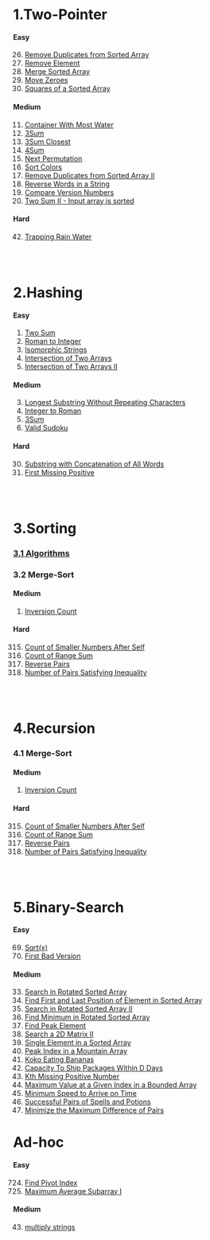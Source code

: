 # 1.Two-Pointer

#### Easy

26. [Remove Duplicates from Sorted Array](./1.two-Pointer/easy/26.%20Remove%20Duplicates%20from%20Sorted%20Array/)
27. [Remove Element](./1.two-Pointer/easy/27.%20Remove%20Element/)
28. [Merge Sorted Array](./1.two-Pointer/easy/88.%20Merge%20Sorted%20Array/)
29. [Move Zeroes](./1.two-Pointer/easy/283.%20Move%20Zeroes/)
30. [Squares of a Sorted Array](./1.two-Pointer/easy/977.%20Squares%20of%20a%20Sorted%20Array/)

#### Medium

11. [Container With Most Water](./1.two-Pointer/medium/11.%20Container%20With%20Most%20Water/)
12. [3Sum](./1.two-Pointer/medium/15.%203Sum/)
13. [3Sum Closest](./1.two-Pointer/medium/16.%203Sum%20Closest/)
14. [4Sum](./1.two-Pointer/medium/18.%204Sum/)
15. [Next Permutation](./1.two-Pointer/medium/31.%20Next%20Permutation/)
16. [Sort Colors](./1.two-Pointer/medium/75.%20Sort%20Colors/)
17. [Remove Duplicates from Sorted Array II](./1.two-Pointer/medium/80.%20Remove%20Duplicates%20from%20Sorted%20Array%20II/)
18. [Reverse Words in a String](./1.two-Pointer/medium/151.%20Reverse%20Words%20in%20a%20String/)
19. [Compare Version Numbers](./1.two-Pointer/medium/165.%20Compare%20Version%20Numbers/)
20. [Two Sum II - Input array is sorted](./1.two-Pointer/medium/167.%20Two%20Sum%20II%20-%20Input%20array%20is%20sorted/)

#### Hard

42. [Trapping Rain Water](./1.two-Pointer/hard/42.%20Trapping%20Rain%20Water/)

</br>    
</br>

# 2.Hashing

#### Easy

1. [Two Sum](./2.Hashing/easy/1.%20Two%20Sum/)
2. [Roman to Integer](./2.Hashing/easy/13.%20Roman%20to%20Integer/)
3. [Isomorphic Strings](./2.Hashing/easy/205.%20Isomorphic%20Strings/)
4. [Intersection of Two Arrays](./2.Hashing/easy/349.%20Intersection%20of%20Two%20Arrays/)
5. [Intersection of Two Arrays II](./2.Hashing/easy/350.%20Intersection%20of%20Two%20Arrays%20II/)

#### Medium

3. [Longest Substring Without Repeating Characters](./2.Hashing/medium/3.%20Longest%20Substring%20Without%20Repeating%20Characters/)
4. [Integer to Roman](./2.Hashing/medium/12.%20Integer%20to%20Roman/)
5. [3Sum](./2.Hashing/medium/15.%203Sum/)
6. [Valid Sudoku](./2.Hashing/medium/36.%20Valid%20Sudoku/)

#### Hard

30. [Substring with Concatenation of All Words](./2.Hashing/hard/30.%20Substring%20with%20Concatenation%20of%20All%20Words/)
31. [First Missing Positive](./2.Hashing/hard/41.%20First%20Missing%20Positive/)

</br>    
</br>

# 3.Sorting

### [3.1 Algorithms](./3.Sorting/Algorithms/)

### 3.2 Merge-Sort

#### Medium

1. [Inversion Count](./Recursion/Merge-Sort/medium/InversionCount)

#### Hard

315. [Count of Smaller Numbers After Self](./4.Recursion/Merge-Sort/hard/315.%20Count%20of%20Smaller%20Numbers%20After%20Self/)
316. [Count of Range Sum](./4.Recursion/Merge-Sort/hard/327.%20Count%20of%20Range%20Sum/)
317. [Reverse Pairs](./4.Recursion/Merge-Sort/hard/493.%20Reverse%20Pairs/)
318. [Number of Pairs Satisfying Inequality](./4.Recursion/Merge-Sort/hard/2426.%20Number%20of%20Pairs%20Satisfying%20Inequality/)

</br>    
</br>

# 4.Recursion

### 4.1 Merge-Sort

#### Medium

1. [Inversion Count](./Recursion/Merge-Sort/medium/InversionCount)

#### Hard

315. [Count of Smaller Numbers After Self](./4.Recursion/Merge-Sort/hard/315.%20Count%20of%20Smaller%20Numbers%20After%20Self/)
316. [Count of Range Sum](./4.Recursion/Merge-Sort/hard/327.%20Count%20of%20Range%20Sum/)
317. [Reverse Pairs](./4.Recursion/Merge-Sort/hard/493.%20Reverse%20Pairs/)
318. [Number of Pairs Satisfying Inequality](./4.Recursion/Merge-Sort/hard/2426.%20Number%20of%20Pairs%20Satisfying%20Inequality/)

</br>    
</br>

# 5.Binary-Search

#### Easy

69. [Sqrt(x)](<./5.Binary%20Search/easy/69.%20Sqrt(x)/>)
70. [First Bad Version](./5.Binary%20Search/easy/278.%20First%20Bad%20Version/)

#### Medium

33. [Search in Rotated Sorted Array](./5.Binary%20Search/Medium/33.%20Search%20in%20Rotated%20Sorted%20Array)
34. [Find First and Last Position of Element in Sorted Array](./5.Binary%20Search/Medium/34.%20Find%20First%20and%20Last%20Position%20of%20Element%20in%20Sorted%20Array)
35. [Search in Rotated Sorted Array II](./5.Binary%20Search/Medium/81.%20Search%20in%20Rotated%20Sorted%20Array%20II)
36. [Find Minimum in Rotated Sorted Array](./5.Binary%20Search/Medium/153.%20Find%20Minimum%20in%20Rotated%20Sorted%20Array)
37. [Find Peak Element](./5.Binary%20Search/Medium/162.%20Find%20Peak%20Element)
38. [Search a 2D Matrix II](./5.Binary%20Search/Medium/240.%20Search%20a%202D%20Matrix%20II)
39. [Single Element in a Sorted Array](./5.Binary%20Search/Medium/540.%20Single%20Element%20in%20a%20Sorted%20Array)
40. [Peak Index in a Mountain Array](./5.Binary%20Search/Medium/852.%20Peak%20Index%20in%20a%20Mountain%20Array)
41. [Koko Eating Bananas](./5.Binary%20Search/Medium/875.%20Koko%20Eating%20Bananas)
42. [Capacity To Ship Packages Within D Days](./5.Binary%20Search/Medium/1011.%20Capacity%20To%20Ship%20Packages%20Within%20D%20Days)
43. [Kth Missing Positive Number](./5.Binary%20Search/Medium/1539.%20Kth%20Missing%20Positive%20Number)
44. [Maximum Value at a Given Index in a Bounded Array](./5.Binary%20Search/Medium/1802.%20Maximum%20Value%20at%20a%20Given%20Index%20in%20a%20Bounded%20Array)
45. [Minimum Speed to Arrive on Time](./5.Binary%20Search/Medium/1870.%20Minimum%20Speed%20to%20Arrive%20on%20Time)
46. [Successful Pairs of Spells and Potions](./5.Binary%20Search/Medium/2300.%20Successful%20Pairs%20of%20Spells%20and%20Potions)
47. [Minimize the Maximum Difference of Pairs](./5.Binary%20Search/Medium/2616.%20Minimize%20the%20Maximum%20Difference%20of%20Pairs)

# Ad-hoc

#### Easy

724. [Find Pivot Index](./Ad-hoc/easy/724.%20Find%20Pivot%20Index/)
725. [Maximum Average Subarray I](./Ad-hoc/easy/643.%20Maximum%20Average%20Subarray%20I/)

#### Medium

43. [multiply strings](./Ad-hoc/medium/43.%20Multiply%20Strings/)
